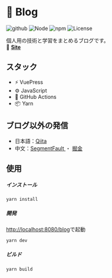 # 📒 Blog

![github](https://github.com/kensoz/blog/actions/workflows/main.yml/badge.svg)  ![Node](https://img.shields.io/badge/Node.js-v18.0.0-fb7185.svg?logo=&style=flat-square)  ![npm](https://img.shields.io/badge/npm-v1.0.0-84CC16.svg?style=flat-square)  ![License](https://img.shields.io/badge/License-MIT-0284C7.svg?logo=&style=flat-square)

個人用の技術と学習をまとめるブログです。  
📒  **[Site](https://kensoz.github.io/blog/)**



## スタック

- ⚡️ VuePress
- ⚙️ JavaScript
- 🔩 GitHub Actions
- 📦 Yarn




## ブログ以外の発信

- 日本語：[Qiita](https://qiita.com/kensoz)
- 中文：[SegmentFault ](https://segmentfault.com/u/kensoz/articles)・ [掘金](https://juejin.cn/user/1029616691882653)



## 使用

##### インストール

```bash
yarn install
```

##### 開発

[http://localhost:8080/blog](http://localhost:8080/blog)で起動

```bash
yarn dev
```

##### ビルド

```bash
yarn build
```





